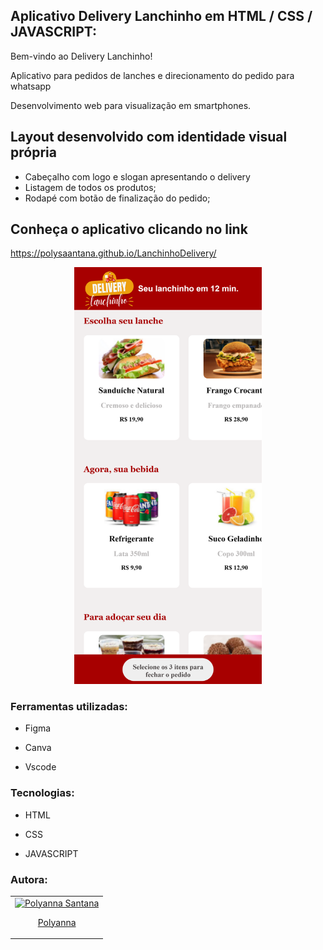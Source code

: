 
## Aplicativo Delivery Lanchinho em HTML / CSS / JAVASCRIPT:

Bem-vindo ao Delivery Lanchinho! 

Aplicativo para pedidos de lanches e direcionamento do pedido para whatsapp

Desenvolvimento web para visualização em smartphones.


## Layout desenvolvido com identidade visual própria 

* Cabeçalho com logo e slogan apresentando o delivery
* Listagem de todos os produtos;
* Rodapé com botão de finalização do pedido;

## Conheça o aplicativo clicando no link
https://polysaantana.github.io/LanchinhoDelivery/

<div align="center">
  <img src="img/aplicativo.png" alt="Aplicativo" width="300.12" />
</div>


### Ferramentas utilizadas: 

* Figma

* Canva

* Vscode

 

### Tecnologias:

* HTML

* CSS

* JAVASCRIPT


### Autora:
<table>
  <tbody>
    <tr>
	    <td align="center" valign="top">  <a href="https://github.com/polysaantana"> <img src="https://avatars.githubusercontent.com/u/138715912?v=4" width="115" alt="Polyanna Santana"/>
          <br /> <p>Polyanna</p> </a>
      </td>
      </td>
    </tr>
  </tbody>
</table>
